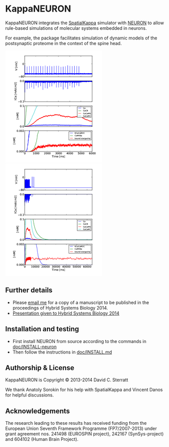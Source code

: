 KappaNEURON
===========

KappaNEURON integrates the [SpatialKappa][SpatialKappa] simulator with
[NEURON][NEURON] to allow rule-based simulations of molecular systems
embedded in neurons.

For example, the package facilitates simulation of dynamic models of
the postsynaptic proteome in the context of the spine head.

![KappNEURON demonstration simulation of postsynaptic proteome in context of spine head - first 6 seconds](doc/figs/neuron_kappa_Very_short_6000.png)
![KappNEURON demonstration simulation of postsynaptic proteome in context of spine head - first 65 seconds](doc/figs/neuron_kappa_Very_short_65000.png)

Further details
---------------

* Please [email me](mailto:david.c.sterratt@ed.ac.uk) for a copy of a
  manuscript to be published in the proceedings of Hybrid Systems
  Biology 2014.
* [Presentation given to Hybrid Systems Biology 2014](doc/2014-07-24-rb-compartmental-method.pdf)

Installation and testing
------------------------

* First install NEURON from source according to the commands in
  [doc/INSTALL-neuron][INSTALL-neuron]
* Then follow the instructions in [doc/INSTALL.md][INSTALL]

Authorship & License
--------------------

KappaNEURON is Copyright © 2013-2014 David C. Sterratt

We thank Anatoly Sorokin for his help with SpatialKappa and Vincent
Danos for helpful discussions.

Acknowledgements
----------------

The research leading to these results has received funding from the
European Union Seventh Framework Programme (FP7/2007-2013) under grant
agreement nos. 241498 (EUROSPIN project), 242167 (SynSys-project) and
604102 (Human Brain Project). 

[SpatialKappa]: https://github.com/davidcsterratt/SpatialKappa "SpatialKappa"

[NEURON]: http://neuron.yale.edu/neuron/ "NEURON"

[INSTALL-neuron]: doc/INSTALL-neuron "NEURON installation instructions"

[INSTALL]: doc/INSTALL.md "KappaNEURON installation instructions"

<!--  LocalWords:  KappaNEURON SpatialKappa KappNEURON Sterratt Danos
 -->
<!--  LocalWords:  Anatoly Sorokin FP EUROSPIN SynSys
 -->
